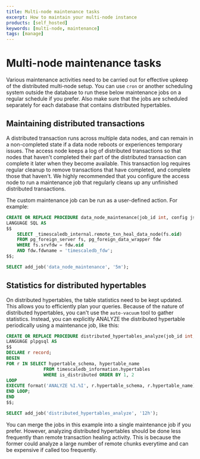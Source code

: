 ```yaml
---
title: Multi-node maintenance tasks
excerpt: How to maintain your multi-node instance
products: [self_hosted]
keywords: [multi-node, maintenance]
tags: [manage]
---
```


# Multi-node maintenance tasks

Various maintenance activities need to be carried out for effective
upkeep of the distributed multi-node setup. You can use `cron` or
another scheduling system outside the database to run these below
maintenance jobs on a regular schedule if you prefer. Also make sure
that the jobs are scheduled separately for each database that contains
distributed hypertables.

## Maintaining distributed transactions

A distributed transaction runs across multiple data nodes, and can remain in a
non-completed state if a data node reboots or experiences temporary issues. The
access node keeps a log of distributed transactions so that nodes that haven't
completed their part of the distributed transaction can complete it later when
they become available. This transaction log requires regular cleanup to remove
transactions that have completed, and complete those that haven't.
We highly recommended that you configure the access node to run a maintenance
job that regularly cleans up any unfinished distributed transactions.

The custom maintenance job can be run as a user-defined action. For example:

```sql
CREATE OR REPLACE PROCEDURE data_node_maintenance(job_id int, config jsonb)
LANGUAGE SQL AS
$$
    SELECT _timescaledb_internal.remote_txn_heal_data_node(fs.oid)
    FROM pg_foreign_server fs, pg_foreign_data_wrapper fdw
    WHERE fs.srvfdw = fdw.oid
    AND fdw.fdwname = 'timescaledb_fdw';
$$;

SELECT add_job('data_node_maintenance', '5m');
```

## Statistics for distributed hypertables

On distributed hypertables, the table statistics need to be kept updated.
This allows you to efficiently plan your queries. Because of the nature of
distributed hypertables, you can't use the `auto-vacuum` tool to gather
statistics. Instead, you can explicitly ANALYZE the distributed hypertable
periodically using a maintenance job, like this:

```sql
CREATE OR REPLACE PROCEDURE distributed_hypertables_analyze(job_id int, config jsonb)
LANGUAGE plpgsql AS
$$
DECLARE r record;
BEGIN
FOR r IN SELECT hypertable_schema, hypertable_name
              FROM timescaledb_information.hypertables
              WHERE is_distributed ORDER BY 1, 2
LOOP
EXECUTE format('ANALYZE %I.%I', r.hypertable_schema, r.hypertable_name);
END LOOP;
END
$$;

SELECT add_job('distributed_hypertables_analyze', '12h');
```

You can merge the jobs in this example into a single maintenance job
if you prefer. However, analyzing distributed hypertables should be
done less frequently than remote transaction healing activity. This
is because the former could analyze a large number of remote chunks
everytime and can be expensive if called too frequently.
